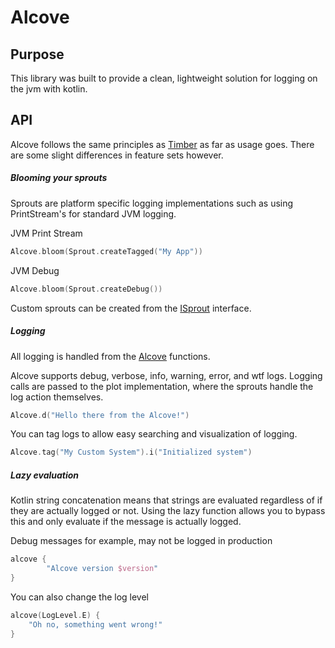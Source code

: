 # Alcove

## Purpose
This library was built to provide a clean, lightweight solution for logging on the jvm with kotlin.

## API
Alcove follows the same principles as [Timber](https://github.com/jakewharton/timber) as far as usage goes. There are some slight differences in feature sets however.

##### Blooming your sprouts
Sprouts are platform specific logging implementations such as using PrintStream's for standard JVM logging.

JVM Print Stream
```kotlin
Alcove.bloom(Sprout.createTagged("My App"))
```

JVM Debug
```kotlin
Alcove.bloom(Sprout.createDebug())
```

Custom sprouts can be created from the [ISprout](https://github.com/Atlas-Initiative/Alcove/blob/main/src/main/kotlin/org/atlasin/alcove/ISprout.kt) interface.

##### Logging
All logging is handled from the [Alcove](https://github.com/Atlas-Initiative/Alcove/blob/main/src/main/kotlin/org/atlasin/alcove/Alcove.kt) functions. 

Alcove supports debug, verbose, info, warning, error, and wtf logs. Logging calls are passed to the plot implementation, where the sprouts handle the log action themselves.


```kotlin
Alcove.d("Hello there from the Alcove!")
```

You can tag logs to allow easy searching and visualization of logging.

```kotlin
Alcove.tag("My Custom System").i("Initialized system")
```

##### Lazy evaluation
Kotlin string concatenation means that strings are evaluated regardless of if they are actually logged or not.
Using the lazy function allows you to bypass this and only evaluate if the message is actually logged.

Debug messages for example, may not be logged in production
```kotlin
alcove {
        "Alcove version $version"
}   
```

You can also change the log level
```kotlin
alcove(LogLevel.E) {
    "Oh no, something went wrong!"
}
```

